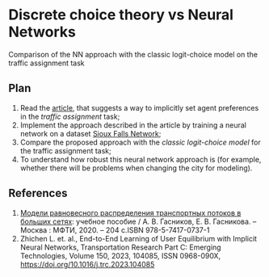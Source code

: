 # Discrete choice theory vs Neural Networks
Comparison of the NN approach with the classic logit-choice model on the traffic assignment task

## Plan
1. Read the [article](https://deliverypdf.ssrn.com/delivery.php?ID=508086097113085103071013092066084113017050018065023030127019099013107042100048034023012094111004073101002005111086034075005125090044118102069071088016069067085081093080094004004117019116029117100024083023105121116070064099121012075065084022121068087089108099013084125098002089125071&EXT=pdf&INDEX=TRUE), that suggests a way to implicitly set agent preferences in the _traffic assignment_ task;
2. Implement the approach described in the article by training a neural network on a dataset [Sioux Falls Network](https://github.com/bstabler/TransportationNetworks/tree/master/SiouxFalls);
3. Compare the proposed approach with the _classic logit-choice model_ for the traffic assignment task;
4. To understand how robust this neural network approach is (for example, whether there will be problems when changing the city for modeling).

## References
1. [Модели равновесного распределения транспортных потоков в больших сетях](https://arxiv.org/vc/arxiv/papers/2003/2003.12160v3.pdf): учебное пособие / А. В. Гасников, Е. В. Гасникова. – Москва : МФТИ, 2020. – 204 с.ISBN 978-5-7417-0737-1
2. Zhichen L. et. al., End-to-End Learning of User Equilibrium with Implicit Neural Networks, Transportation Research Part C: Emerging Technologies, Volume 150, 2023, 104085, ISSN 0968-090X, https://doi.org/10.1016/j.trc.2023.104085
